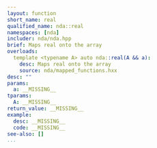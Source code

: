 ```yaml
---
layout: function
short_name: real
qualified_name: nda::real
namespaces: [nda]
includer: nda/nda.hpp
brief: Maps real onto the array
overloads:
  template <typename A> auto nda::real(A && a):
    desc: Maps real onto the array
    source: nda/mapped_functions.hxx
desc: ""
params:
  a: __MISSING__
tparams:
  A: __MISSING__
return_value: __MISSING__
example:
  desc: __MISSING__
  code: __MISSING__
see-also: []
...
```

